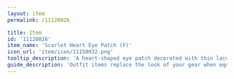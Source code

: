 ```yaml
---
layout: item
permalink: /11120026

title: Item
id: '11120026'
item_name: 'Scarlet Heart Eye Patch (F)'
icon_url: 'item/icon/11150032.png'
tooltip_description: 'A heart-shaped eye patch decorated with thin lace.'
guide_description: 'Outfit items replace the look of your gear when equipped.'
---
```

